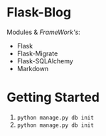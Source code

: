 # Flask-Blog 

Modules & *FrameWork's*:
* Flask
* Flask-Migrate
* Flask-SQLAlchemy
* Markdown

# Getting Started 

1. `` python manage.py db init ``
2. `` python manage.py db init ``